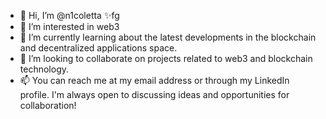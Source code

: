 - 👋 Hi, I’m @n1coletta ✨fg
- 👀 I’m interested in web3
- 🌱 I’m currently learning about the latest developments in the blockchain and decentralized applications space.
- 💞️ I’m looking to collaborate on projects related to web3 and blockchain technology.
- 📫 You can reach me at my email address or through my LinkedIn profile. I'm always open to discussing ideas and opportunities for collaboration!

<!---
n1coletta/n1coletta is a ✨ special ✨ repository because its `README.md` (this file) appears on your GitHub profile.
You can click the Preview link to take a look at your changes.
--->
